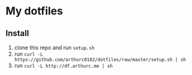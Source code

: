 # My dotfiles

## Install

1. clone this repo and run `setup.sh`
2. run `curl -L https://github.com/arthurc0102/dotfiles/raw/master/setup.sh | sh`
3. run `curl -L http://df.arthurc.me | sh`

